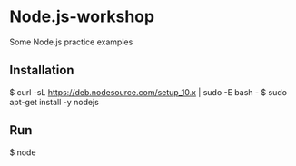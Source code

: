 # Node.js-workshop
Some Node.js practice examples

## Installation
$ curl -sL https://deb.nodesource.com/setup_10.x | sudo -E bash -
$ sudo apt-get install -y nodejs

## Run
$ node <example file>
